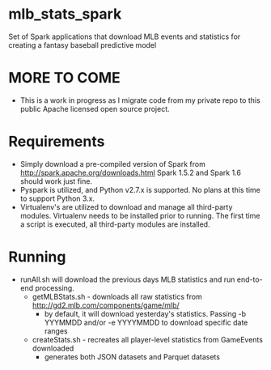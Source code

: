 # mlb_stats_spark
Set of Spark applications that download MLB events and statistics for creating a fantasy baseball predictive model

# MORE TO COME
+ This is a work in progress as I migrate code from my private repo to this public Apache licensed open source project.

# Requirements
+ Simply download a pre-compiled version of Spark from http://spark.apache.org/downloads.html  Spark 1.5.2 and Spark 1.6 should work just fine.
+ Pyspark is utilized, and Python v2.7.x is supported. No plans at this time to support Python 3.x.
+ Virtualenv's are utilized to download and manage all third-party modules. Virtualenv needs to be installed prior to running.  The first time a script is executed, all third-party modules are installed.

# Running
+ runAll.sh will download the previous days MLB statistics and run end-to-end processing.
  + getMLBStats.sh - downloads all raw statistics from http://gd2.mlb.com/components/game/mlb/
    + by default, it will download yesterday's statistics.  Passing -b YYYMMDD and/or -e YYYYMMDD to download specific date ranges
  + createStats.sh - recreates all player-level statistics from GameEvents downloaded 
    + generates both JSON datasets and Parquet datasets
